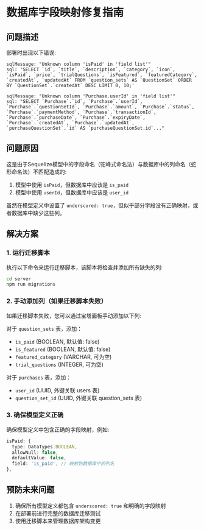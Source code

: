 # 数据库字段映射修复指南

## 问题描述

部署时出现以下错误:

```
sqlMessage: "Unknown column 'isPaid' in 'field list'"
sql: 'SELECT `id`, `title`, `description`, `category`, `icon`, `isPaid`, `price`, `trialQuestions`, `isFeatured`, `featuredCategory`, `createdAt`, `updatedAt` FROM `question_sets` AS `QuestionSet` ORDER BY `QuestionSet`.`createdAt` DESC LIMIT 0, 10;'
```

```
sqlMessage: "Unknown column 'Purchase.userId' in 'field list'"
sql: "SELECT `Purchase`.`id`, `Purchase`.`userId`, `Purchase`.`questionSetId`, `Purchase`.`amount`, `Purchase`.`status`, `Purchase`.`paymentMethod`, `Purchase`.`transactionId`, `Purchase`.`purchaseDate`, `Purchase`.`expiryDate`, `Purchase`.`createdAt`, `Purchase`.`updatedAt`, `purchaseQuestionSet`.`id` AS `purchaseQuestionSet.id`..."
```

## 问题原因

这是由于Sequelize模型中的字段命名（驼峰式命名法）与数据库中的列命名（蛇形命名法）不匹配造成的:

1. 模型中使用 `isPaid`，但数据库中应该是 `is_paid`
2. 模型中使用 `userId`，但数据库中应该是 `user_id`

虽然在模型定义中设置了 `underscored: true`，但似乎部分字段没有正确映射，或者数据库中缺少这些列。

## 解决方案

### 1. 运行迁移脚本

执行以下命令来运行迁移脚本，该脚本将检查并添加所有缺失的列:

```bash
cd server
npm run migrations
```

### 2. 手动添加列（如果迁移脚本失败）

如果迁移脚本失败，您可以通过宝塔面板手动添加以下列:

对于 `question_sets` 表，添加：
- `is_paid` (BOOLEAN, 默认值: false)
- `is_featured` (BOOLEAN, 默认值: false)
- `featured_category` (VARCHAR, 可为空)
- `trial_questions` (INTEGER, 可为空)

对于 `purchases` 表，添加：
- `user_id` (UUID, 外键关联 users 表)
- `question_set_id` (UUID, 外键关联 question_sets 表)

### 3. 确保模型定义正确

确保模型定义中包含正确的字段映射，例如:

```typescript
isPaid: {
  type: DataTypes.BOOLEAN,
  allowNull: false,
  defaultValue: false,
  field: 'is_paid', // 映射到数据库中的列名
},
```

## 预防未来问题

1. 确保所有模型定义都包含 `underscored: true` 和明确的字段映射
2. 在部署前进行完整的数据库迁移测试
3. 使用迁移脚本来管理数据库架构变更 